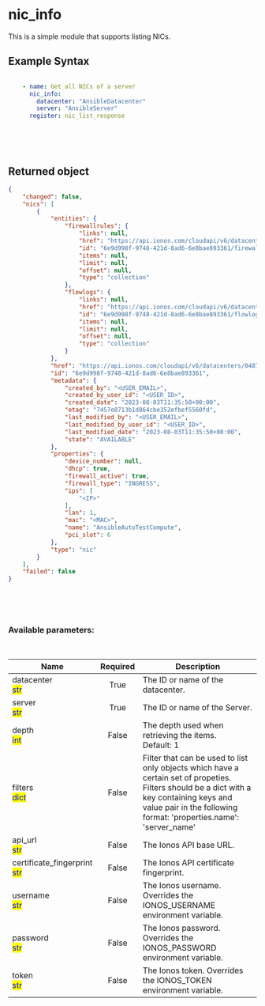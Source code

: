 # nic_info

This is a simple module that supports listing NICs.

## Example Syntax


```yaml

    - name: Get all NICs of a server
      nic_info:
        datacenter: "AnsibleDatacenter"
        server: "AnsibleServer"
      register: nic_list_response

```

&nbsp;

&nbsp;
## Returned object
```json
{
    "changed": false,
    "nics": [
        {
            "entities": {
                "firewallrules": {
                    "links": null,
                    "href": "https://api.ionos.com/cloudapi/v6/datacenters/0487f06f-b02d-4b78-b4e4-f48d86daf293/servers/73362db5-03c9-4445-907c-d539e7a0a160/nics/6e9d998f-9748-421d-8ad6-6e8bae893361/firewallrules",
                    "id": "6e9d998f-9748-421d-8ad6-6e8bae893361/firewallrules",
                    "items": null,
                    "limit": null,
                    "offset": null,
                    "type": "collection"
                },
                "flowlogs": {
                    "links": null,
                    "href": "https://api.ionos.com/cloudapi/v6/datacenters/0487f06f-b02d-4b78-b4e4-f48d86daf293/servers/73362db5-03c9-4445-907c-d539e7a0a160/nics/6e9d998f-9748-421d-8ad6-6e8bae893361/flowlogs",
                    "id": "6e9d998f-9748-421d-8ad6-6e8bae893361/flowlogs",
                    "items": null,
                    "limit": null,
                    "offset": null,
                    "type": "collection"
                }
            },
            "href": "https://api.ionos.com/cloudapi/v6/datacenters/0487f06f-b02d-4b78-b4e4-f48d86daf293/servers/73362db5-03c9-4445-907c-d539e7a0a160/nics/6e9d998f-9748-421d-8ad6-6e8bae893361",
            "id": "6e9d998f-9748-421d-8ad6-6e8bae893361",
            "metadata": {
                "created_by": "<USER_EMAIL>",
                "created_by_user_id": "<USER_ID>",
                "created_date": "2023-08-03T11:35:50+00:00",
                "etag": "7457e8713b1d864cbe352efbef5560fd",
                "last_modified_by": "<USER_EMAIL>",
                "last_modified_by_user_id": "<USER_ID>",
                "last_modified_date": "2023-08-03T11:35:50+00:00",
                "state": "AVAILABLE"
            },
            "properties": {
                "device_number": null,
                "dhcp": true,
                "firewall_active": true,
                "firewall_type": "INGRESS",
                "ips": [
                    "<IP>"
                ],
                "lan": 1,
                "mac": "<MAC>",
                "name": "AnsibleAutoTestCompute",
                "pci_slot": 6
            },
            "type": "nic"
        }
    ],
    "failed": false
}

```

&nbsp;

&nbsp;
### Available parameters:
&nbsp;

<table data-full-width="true">
  <thead>
    <tr>
      <th width="22.8vw">Name</th>
      <th width="10.8vw" align="center">Required</th>
      <th>Description</th>
    </tr>
  </thead>
  <tbody>
  <tr>
  <td>datacenter<br/><mark style="color:blue;">str</mark></td>
  <td align="center">True</td>
  <td>The ID or name of the datacenter.</td>
  </tr>
  <tr>
  <td>server<br/><mark style="color:blue;">str</mark></td>
  <td align="center">True</td>
  <td>The ID or name of the Server.</td>
  </tr>
  <tr>
  <td>depth<br/><mark style="color:blue;">int</mark></td>
  <td align="center">False</td>
  <td>The depth used when retrieving the items.<br />Default: 1</td>
  </tr>
  <tr>
  <td>filters<br/><mark style="color:blue;">dict</mark></td>
  <td align="center">False</td>
  <td>Filter that can be used to list only objects which have a certain set of propeties. Filters should be a dict with a key containing keys and value pair in the following format: 'properties.name': 'server_name'</td>
  </tr>
  <tr>
  <td>api_url<br/><mark style="color:blue;">str</mark></td>
  <td align="center">False</td>
  <td>The Ionos API base URL.</td>
  </tr>
  <tr>
  <td>certificate_fingerprint<br/><mark style="color:blue;">str</mark></td>
  <td align="center">False</td>
  <td>The Ionos API certificate fingerprint.</td>
  </tr>
  <tr>
  <td>username<br/><mark style="color:blue;">str</mark></td>
  <td align="center">False</td>
  <td>The Ionos username. Overrides the IONOS_USERNAME environment variable.</td>
  </tr>
  <tr>
  <td>password<br/><mark style="color:blue;">str</mark></td>
  <td align="center">False</td>
  <td>The Ionos password. Overrides the IONOS_PASSWORD environment variable.</td>
  </tr>
  <tr>
  <td>token<br/><mark style="color:blue;">str</mark></td>
  <td align="center">False</td>
  <td>The Ionos token. Overrides the IONOS_TOKEN environment variable.</td>
  </tr>
  </tbody>
</table>
